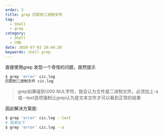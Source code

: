 ```yaml
---
order: 3
title: grep 匹配到二进制文件
tag:
  - Shell
  - grep
category:
  - Shell
  - CMD
date: 2020-07-03 10:44:20
keywords: shell grep 
---
```


直接使用grep 发现一个奇怪的问题，居然提示

```bash
$ grep 'error' cic.log
匹配到二进制文件 cic.log
```

> grep如果碰到\000 NUL字符，就会认为文件是二进制文件。必须加上-a或--text选项强制让grep认为是文本文件才可以看到正常的结果


因此解决方案是:

```bash
$ grep 'error' cic.log --text
# 或者如下
$ grep 'error' cic.log --a
```
